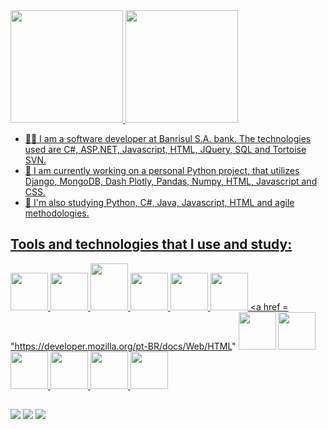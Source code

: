 <div align="left">
  <a href="https://github.com/FelipeBMoura">
<img height="180em" src="https://github-readme-stats.vercel.app/api/top-langs/?username=FelipeBMoura&layout=compact&langs_count=7&theme=github_dark"/>
<img height="180em" src="https://github-readme-stats.vercel.app/api?username=FelipeBMoura&show_icons=true&theme=github_dark&include_all_commits=true&count_private=true"/>  
</div>

- 👨‍💻 I am a software developer at Banrisul S.A. bank. The technologies used are C#, ASP.NET, Javascript, HTML, JQuery, SQL and Tortoise SVN.
- 🔭 I am currently working on a personal Python project, that utilizes Django, MongoDB, Dash Plotly, Pandas, Numpy, HTML, Javascript and CSS.
- 📖 I'm also studying Python, C#, Java, Javascript, HTML and agile methodologies.

## Tools and technologies that I use and study:
   
<a href = "https://www.python.org/"><img src="https://cdn.jsdelivr.net/gh/devicons/devicon/icons/python/python-original-wordmark.svg" width="60" height="60"/>
<a href = "https://dotnet.microsoft.com/en-us/languages/csharp"><img src="https://cdn.jsdelivr.net/gh/devicons/devicon/icons/csharp/csharp-original.svg" width="60" height="60"/>
<a href = "https://docs.oracle.com/en/java/"><img src="https://www.vectorlogo.zone/logos/java/java-vertical.svg" width="60" height="75"/>
<a href = "https://git-scm.com/"><img src="https://cdn.jsdelivr.net/gh/devicons/devicon/icons/git/git-plain-wordmark.svg" width="60" height="60"/>
<a href = "https://github.com/FelipeBMoura"><img src="https://cdn.jsdelivr.net/gh/devicons/devicon/icons/github/github-original-wordmark.svg" width="60" height="60"/>
<a href = "https://www.mongodb.com/"><img src="https://cdn.jsdelivr.net/gh/devicons/devicon/icons/mongodb/mongodb-original-wordmark.svg" width="60" height="60"/>
<a href = "https://developer.mozilla.org/pt-BR/docs/Web/HTML" <img src="https://cdn.jsdelivr.net/gh/devicons/devicon/icons/html5/html5-original-wordmark.svg" width="60" height="60"/>
<a href = "https://pandas.pydata.org/"><img src="https://cdn.jsdelivr.net/gh/devicons/devicon/icons/pandas/pandas-original-wordmark.svg" width="60" height="60"/>
<a href = "https://numpy.org/"><img src="https://cdn.jsdelivr.net/gh/devicons/devicon/icons/numpy/numpy-original.svg" width="60" height="60"/>
<a href = "https://www.mysql.com/"><img src="https://cdn.jsdelivr.net/gh/devicons/devicon/icons/mysql/mysql-original-wordmark.svg" width="60" height="60"/>
<a href = "https://dash.plotly.com/"><img src="https://www.vectorlogo.zone/logos/plot_ly/plot_ly-official.svg" width="60" height="60"/>
<a href = "https://www.djangoproject.com/"><img src="https://cdn.worldvectorlogo.com/logos/django.svg" width="60" height="60"/>
  
##
  
<a href = "mailto:fittato@gmail.com"><img src="https://img.shields.io/badge/-Gmail-%23333?style=for-the-badge&logo=gmail&logoColor=red" target="_blank"></a>
<a href="https://www.linkedin.com/in/felipe-b-moura/" target="_blank"><img src="https://img.shields.io/badge/-LinkedIn-%230077B5?style=for-the-badge&logo=linkedin&logoColor=white" target="_blank"></a>
<a href="https://www.hackerrank.com/FelipeBmoura" target="_blank"><img src="https://img.shields.io/badge/-Hackerrank-2EC866?style=for-the-badge&logo=HackerRank&logoColor=white" target="_blank"></a> 
          
          
          
          
          
          
